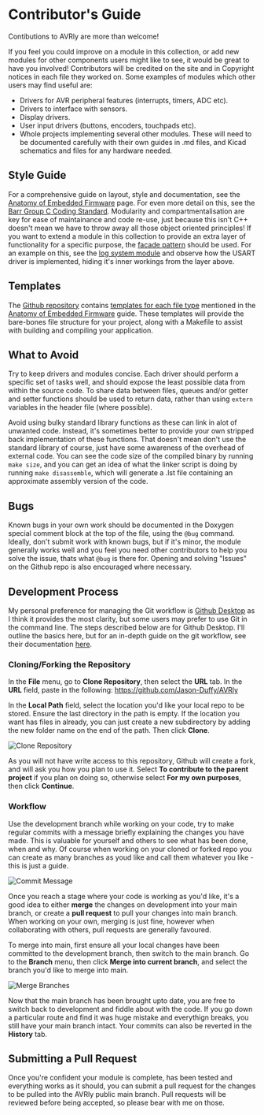 # Contributor's Guide

Contibutions to AVRly are more than welcome!

If you feel you could improve on a module in this collection, or add new modules for other components users might like to see, it would be great to have you involved! Contributors will be credited on the site and in Copyright notices in each file they worked on. Some examples of modules which other users may find useful are:

- Drivers for AVR peripheral features (interrupts, timers, ADC etc).
- Drivers to interface with sensors.
- Display drivers.
- User input drivers (buttons, encoders, touchpads etc).
- Whole projects implementing several other modules. These will need to be documented carefully with their own guides in .md files, and Kicad schematics and files for any hardware needed. 

## Style Guide
For a comprehensive guide on layout, style and documentation, see the [Anatomy of Embedded Firmware][Firmware_Anatomy_URL] page. For even more detail on this, see the [Barr Group C Coding Standard][Barr_Coding_Standard_URL]. Modularity and compartmentalisation are key for ease of maintainance and code re-use, just because this isn't C++ doesn't mean we have to throw away all those object oriented principles! If you want to extend a module in this collection to provide an extra layer of functionality for a specific purpose, the [facade pattern][Facade_Wiki_URL] should be used. For an example on this, see the [log system module][Log_System_URL] and observe how the USART driver is implemented, hiding it's inner workings from the layer above. 

## Templates
The [Github repository][Github_Repo_URL] contains [templates for each file type][Templates_URL] mentioned in the [Anatomy of Embedded Firmware][Firmware_Anatomy_URL] guide. These templates will provide the bare-bones file structure for your project, along with a Makefile to assist with building and compiling your application. 

## What to Avoid
Try to keep drivers and modules concise. Each driver should perform a specific set of tasks well, and should expose the least possible data from within the source code. To share data between files, queues and/or getter and setter functions should be used to return data, rather than using `extern` variables in the header file (where possible).

Avoid using bulky standard library functions as these can link in alot of unwanted code. Instead, it's sometimes better to provide your own stripped back implementation of these functions. That doesn't mean don't use the standard library of course, just have some awareness of the overhead of external code. You can see the code size of the compiled binary by running `make size`, and you can get an idea of what the linker script is doing by running `make disassemble`, which will generate a .lst file containing an approximate assembly version of the code.

## Bugs
Known bugs in your own work should be documented in the Doxygen special comment block at the top of the file, using the `@bug` command. Ideally, don't submit work with known bugs, but if it's minor, the module generally works well and you feel you need other contributors to help you solve the issue, thats what `@bug` is there for. Opening and solving "Issues" on the Github repo is also encouraged where necessary. 

## Development Process
My personal preference for managing the Git workflow is [Github Desktop][Github_Desktop_URL] as I think it provides the most clarity, but some users may prefer to use Git in the command line. The steps described below are for Github Desktop. I'll outline the basics here, but for an in-depth guide on the git workflow, see their documentation [here][Github_Desktop_Docs_URL].

### Cloning/Forking the Repository
In the **File** menu, go to **Clone Repository**, then select the **URL** tab. In the **URL** field, paste in the following: https://github.com/Jason-Duffy/AVRly

In the **Local Path** field, select the location you'd like your local repo to be stored. Ensure the last directory in the path is empty. If the location you want has files in already, you can just create a new subdirectory by adding the new folder name on the end of the path. Then click **Clone**.

![Clone Repository](./images/git_clone.png)

As you will not have write access to this repository, Github will create a fork, and will ask you how you plan to use it. Select **To contribute to the parent project** if you plan on doing so, otherwise select **For my own purposes**, then click **Continue**.

### Workflow
Use the development branch while working on your code, try to make regular commits with a message briefly explaining the changes you have made. This is valuable for yourself and others to see what has been done, when and why. Of course when working on your cloned or forked repo you can create as many branches as youd like and call them whatever you like - this is just a guide. 

![Commit Message](./images/commit_message.png)

Once you reach a stage where your code is working as you'd like, it's a good idea to either **merge** the changes on development into your main branch, or create a **pull request** to pull your changes into main branch. When working on your own, merging is just fine, however when collaborating with others, pull requests are generally favoured.

To merge into main, first ensure all your local changes have been committed to the development branch, then switch to the main branch. Go to the **Branch** menu, then click **Merge into current branch**, and select the branch you'd like to merge into main.

![Merge Branches](./images/merge_branches.png)

Now that the main branch has been brought upto date, you are free to switch back to development and fiddle about with the code. If you go down a particular route and find it was huge mistake and everythign breaks, you still have your main branch intact. Your commits can also be reverted in the **History** tab. 

## Submitting a Pull Request
Once you're confident your module is complete, has been tested and everything works as it should, you can submit a pull request for the changes to be pulled into the AVRly public main branch. Pull requests will be reviewed before being accepted, so please bear with me on those.




[Firmware_Anatomy_URL]: https://jason-duffy.github.io/AVRly/html/md_content_anatomy_of_embedded_firmware__anatomy.html

[Barr_Coding_Standard_URL]: https://barrgroup.com/sites/default/files/barr_c_coding_standard_2018.pdf

[Facade_Wiki_URL]: https://en.wikipedia.org/wiki/Facade_pattern

[Log_System_URL]: https://jason-duffy.github.io/AVRly/html/group__log__system.html

[Github_Repo_URL]: https://github.com/Jason-Duffy/AVRly

[Templates_URL]: https://github.com/Jason-Duffy/AVRly/tree/main/content/modules/templates

[Github_Desktop_URL]: https://desktop.github.com/

[Github_Desktop_Docs_URL]: https://docs.github.com/en/desktop